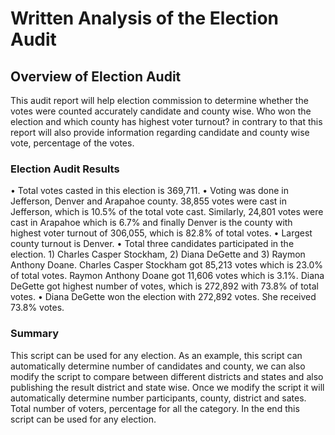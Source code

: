 # Written Analysis of the Election Audit

## Overview of Election Audit
This audit report will help election commission to determine whether the votes were counted accurately candidate and county wise. Who won the election and which county has highest voter turnout? in contrary to that this report will also provide information regarding candidate and county wise vote, percentage of the votes.    

### Election Audit Results
•	Total votes casted in this election is 369,711.
•	Voting was done in Jefferson, Denver and Arapahoe county. 38,855 votes were cast in Jefferson, which is 10.5% of the total vote cast. Similarly, 24,801 votes were cast in Arapahoe which is 6.7% and finally Denver is the county with highest voter turnout of 306,055, which is 82.8% of total votes.
•	Largest county turnout is Denver.
•	Total three candidates participated in the election. 1) Charles Casper Stockham, 2) Diana DeGette and 3) Raymon Anthony Doane. Charles Casper Stockham got 85,213 votes which   is 23.0% of total votes. Raymon Anthony Doane got 11,606 votes which is 3.1%. Diana DeGette got highest number of votes, which is 272,892 with 73.8% of total votes. 
•	Diana DeGette won the election with 272,892 votes. She received 73.8% votes.     
### Summary
This script can be used for any election. As an example, this script can automatically determine number of candidates and county, we can also modify the script to compare between different districts and states and also publishing the result district and state wise. 
Once we modify the script it will automatically determine number participants, county, district and sates. Total number of voters, percentage for all the category. In the end this script can be used for any election.             
